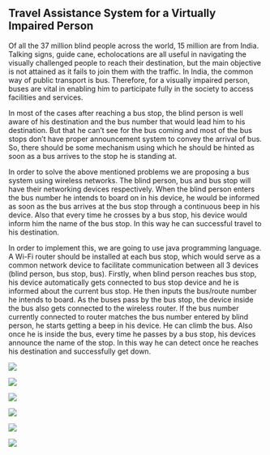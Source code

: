 ## Travel Assistance System for a Virtually Impaired Person

Of all the 37 million blind people across the world, 15 million are from India. Talking signs, guide cane, echolocations are all useful in navigating the visually challenged people to reach their destination, but the main objective is not attained as it fails to join them with the traffic. In India, the common way of public transport is bus. Therefore, for a visually impaired person, buses are vital in enabling him to participate fully in the society to access facilities and services. 

In most of the cases after reaching a bus stop, the blind person is well aware of his destination and the bus number that would lead him to his destination. But that he can’t see for the bus coming and most of the bus stops don’t have proper announcement system to convey the arrival of bus. So, there should be some mechanism using which he should be hinted as soon as a bus arrives to the stop he is standing at. 

In order to solve the above mentioned problems we are proposing a bus system using wireless networks. The blind person, bus and bus stop will have their networking devices respectively. When the blind person enters the bus number he intends to board on in his device, he would be informed as soon as the bus arrives at the bus stop through a continuous beep in his device. Also that every time he crosses by a bus stop, his device would inform him the name of the bus stop. In this way he can successful travel to his destination.

In order to implement this, we are going to use java programming language. A Wi-Fi router should be installed at each bus stop, which would serve as a common network device to facilitate communication between all 3 devices (blind person, bus stop, bus). Firstly, when blind person reaches bus stop, his device automatically gets connected to bus stop device and he is informed about the current bus stop. He then inputs the bus/route number he intends to board. As the buses pass by the bus stop, the device inside the bus also gets connected to the wireless router. If the bus number currently connected to router matches the bus number entered by blind person, he starts getting a beep in his device. He can climb the bus. Also once he is inside the bus, every time he passes by a bus stop, his devices announce the name of the stop. In this way he can detect once he reaches his destination and successfully get down.

![](https://i.imgur.com/pY6Ywmj.jpg)

![](https://i.imgur.com/ZfU3J7j.jpg)

![](https://i.imgur.com/h3tE7nS.jpg)

![](https://i.imgur.com/BAv4xsR.jpg)

![](https://i.imgur.com/U4aHcFP.jpg)

![](https://i.imgur.com/SRCEKT7.jpg)